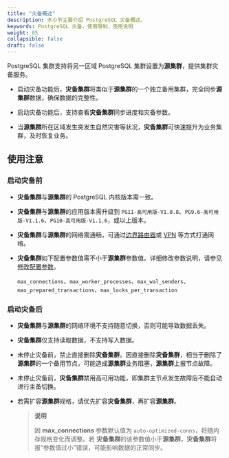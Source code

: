 ```yaml
---
title: "灾备概述"
description: 本小节主要介绍 PostgreSQL 灾备概述。 
keywords: PostgreSQL 灾备，使用限制，使用说明
weight: 05
collapsible: false
draft: false
---
```


PostgreSQL 集群支持将另一区域 PostgreSQL 集群设置为**源集群**，提供集群灾备服务。

- 启动灾备功能后，**灾备集群**将类似于**源集群**的一个独立备用集群，完全同步**源集群**数据，确保数据的完整性。

- 启动灾备功能后，支持查看**灾备集群**同步进度和灾备参数。
  
- 当**源集群**所在区域发生突发生自然灾害等状况，**灾备集群**可快速提升为业务集群，及时恢复业务。

## 使用注意

### 启动灾备前

- **灾备集群**与**源集群**的 PostgreSQL 内核版本需一致。
- **灾备集群**与**源集群**的应用版本需升级到 `PG11-高可用版-V1.0.8`、`PG9.6-高可用版-V1.1.6`、`PG10-高可用版-V1.1.6`，或以上版本。
- **灾备集群**与**源集群**的网络需通畅，可通过[边界路由器](/network/border_router/)或 [VPN](/network/vpc/manual/vpn/) 等方式打通网络。
- **灾备集群**如下配置参数值需不小于**源集群**参数值。详细修改参数说明，请参见[修改配置参数](../../config_para/modify_para)。

     `max_connections`、`max_worker_processes`、`max_wal_senders`、`max_prepared_transactions`、`max_locks_per_transaction`

### 启动灾备后

- **灾备集群**与**源集群**的网络环境不支持随意切换，否则可能导致数据丢失。
- **灾备集群**仅支持读取数据，不支持写入数据。
- 未停止灾备前，禁止直接删除**灾备集群**。因直接删除**灾备集群**，相当于删除了**源集群**的一个备用节点，可能造成**源集群**业务阻塞，**源集群**上报节点故障。
- 未停止灾备前，**灾备集群**禁用高可用功能，即集群主节点发生故障后不能自动进行主备切换。
- 若需扩容**源集群**规格，请优先扩容**灾备集群**，再扩容**源集群**。

   > **说明**
   > 
   > 因 **max_connections** 参数默认值为 `auto-optimized-conns`，将随内存规格变化而调整。若 **灾备集群**的该参数值小于**源集群**，**灾备集群**将报“参数值过小”错误，可能影响数据的正常同步。

<!--- 未停止灾备前，**灾备集群**禁用重启功能，重启集群将提示**执行失败**。-->
